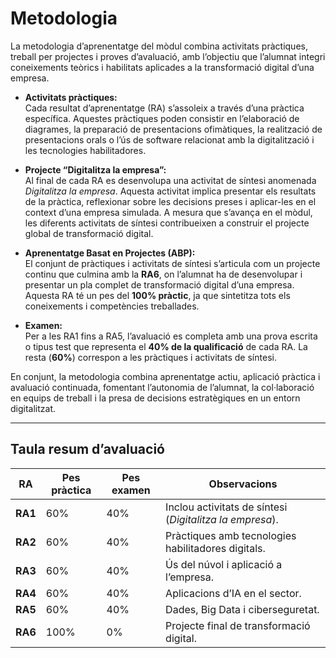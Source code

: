 # Metodologia

La metodologia d’aprenentatge del mòdul combina activitats pràctiques, treball per projectes i proves d’avaluació, amb l’objectiu que l’alumnat integri coneixements teòrics i habilitats aplicades a la transformació digital d’una empresa.

- **Activitats pràctiques:**  
  Cada resultat d’aprenentatge (RA) s’assoleix a través d’una pràctica específica. Aquestes pràctiques poden consistir en l’elaboració de diagrames, la preparació de presentacions ofimàtiques, la realització de presentacions orals o l’ús de software relacionat amb la digitalització i les tecnologies habilitadores.  

- **Projecte “Digitalitza la empresa”:**  
  Al final de cada RA es desenvolupa una activitat de síntesi anomenada *Digitalitza la empresa*. Aquesta activitat implica presentar els resultats de la pràctica, reflexionar sobre les decisions preses i aplicar-les en el context d’una empresa simulada. A mesura que s’avança en el mòdul, les diferents activitats de síntesi contribueixen a construir el projecte global de transformació digital.  

- **Aprenentatge Basat en Projectes (ABP):**  
  El conjunt de pràctiques i activitats de síntesi s’articula com un projecte continu que culmina amb la **RA6**, on l’alumnat ha de desenvolupar i presentar un pla complet de transformació digital d’una empresa. Aquesta RA té un pes del **100% pràctic**, ja que sintetitza tots els coneixements i competències treballades.  

- **Examen:**  
  Per a les RA1 fins a RA5, l’avaluació es completa amb una prova escrita o tipus test que representa el **40% de la qualificació** de cada RA. La resta (**60%**) correspon a les pràctiques i activitats de síntesi.  

En conjunt, la metodologia combina aprenentatge actiu, aplicació pràctica i avaluació continuada, fomentant l’autonomia de l’alumnat, la col·laboració en equips de treball i la presa de decisions estratègiques en un entorn digitalitzat.  

---

## Taula resum d’avaluació

| RA   | Pes pràctica | Pes examen | Observacions |
|------|--------------|------------|--------------|
| **RA1** | 60% | 40% | Inclou activitats de síntesi (*Digitalitza la empresa*). |
| **RA2** | 60% | 40% | Pràctiques amb tecnologies habilitadores digitals. |
| **RA3** | 60% | 40% | Ús del núvol i aplicació a l’empresa. |
| **RA4** | 60% | 40% | Aplicacions d’IA en el sector. |
| **RA5** | 60% | 40% | Dades, Big Data i ciberseguretat. |
| **RA6** | 100% | 0%  | Projecte final de transformació digital. |
